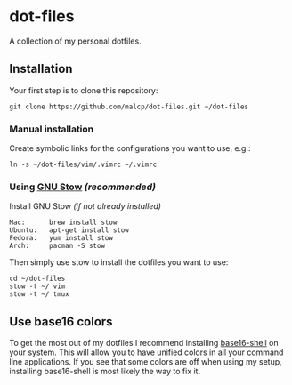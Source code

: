 # dot-files

A collection of my personal dotfiles.

## Installation

Your first step is to clone this repository:

	git clone https://github.com/malcp/dot-files.git ~/dot-files

### Manual installation

Create symbolic links for the configurations you want to use, e.g.:

	ln -s ~/dot-files/vim/.vimrc ~/.vimrc

### Using [GNU Stow](https://www.gnu.org/software/stow/) _(recommended)_

Install GNU Stow _(if not already installed)_

    Mac:      brew install stow
    Ubuntu:   apt-get install stow
    Fedora:   yum install stow
    Arch:     pacman -S stow

Then simply use stow to install the dotfiles you want to use:

    cd ~/dot-files
    stow -t ~/ vim
    stow -t ~/ tmux

## Use base16 colors

To get the most out of my dotfiles I recommend installing [base16-shell](https://github.com/chriskempson/base16-shell) on your system. This will allow you to have unified colors in all your command line applications. If you see that some colors are off when using my setup, installing base16-shell is most likely the way to fix it.


